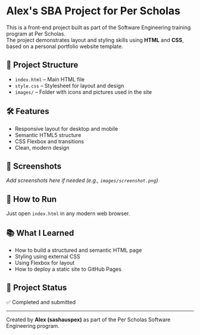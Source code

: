 # Alex's SBA Project for Per Scholas

This is a front-end project built as part of the Software Engineering training program at Per Scholas.  
The project demonstrates layout and styling skills using **HTML** and **CSS**, based on a personal portfolio website template.

## 📁 Project Structure

- `index.html` – Main HTML file
- `style.css` – Stylesheet for layout and design
- `images/` – Folder with icons and pictures used in the site

## 🛠️ Features

- Responsive layout for desktop and mobile
- Semantic HTML5 structure
- CSS Flexbox and transitions
- Clean, modern design

## 📸 Screenshots

_Add screenshots here if needed (e.g., `images/screenshot.png`)_

## 🚀 How to Run

Just open `index.html` in any modern web browser.

## 📚 What I Learned

- How to build a structured and semantic HTML page
- Styling using external CSS
- Using Flexbox for layout
- How to deploy a static site to GitHub Pages

## 📅 Project Status

✅ Completed and submitted

---

Created by **Alex (sashauspex)** as part of the Per Scholas Software Engineering program.
